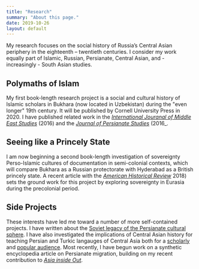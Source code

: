```yaml
---
title: "Research"
summary: "About this page."
date: 2019-10-26
layout: default
---
```


My research focuses on the social history of Russia’s Central Asian periphery in the eighteenth – twentieth centuries. I consider my work equally part of Islamic, Russian, Persianate, Central Asian, and - increasingly - South Asian studies.

## Polymaths of Islam
My first book-length research project is a social and cultural history of Islamic scholars in Bukhara (now located in Uzbekistan) during the "even longer" 19th century. It will be published by Cornell University Press in 2020. I have published related work in the [*International Jouranal of Middle East Studies*](https://www.academia.edu/26854228/Nadir_Shahs_Peculiar_Central_Asian_Legacy_Empire_Conversion_Narratives_and_the_Rise_of_New_Scholarly_Dynasties) (2016) and the [*Journal of Persianate Studies*](https://www.academia.edu/17884935/Enemies_beyond_the_Red_Sands_The_Bukhara-Khiva_Dynamic_as_Mediated_by_Textual_Genre) (2016_.

## Seeing like a Princely State
I am now beginning a second book-length investigation of sovereignty Perso-Islamic cultures of documentation in semi-colonial contexts, which will compare Bukhara as a Russian protectorate with Hyderabad as a British princely state. A recent article with the [*American Historical Review*](https://www.academia.edu/36900273/Written_into_Submission_Reassessing_Sovereignty_through_a_Forgotten_Eurasian_Dynasty) 2018) sets the ground work for this project by exploring sovereignty in Eurasia during the precolonial period.

## Side Projects
These interests have led me toward a number of more self-contained projects. I have written about the [Soviet legacy of the Persianate cultural sphere](https://www.academia.edu/7611983/Soviet_Civilization_through_a_Persian_Lens_Iranian_Intellectuals_Cultural_Diplomacy_and_Socialist_Modernity_1941-1955). I have also investigated the implications of Central Asian history for teaching Persian and Turkic langauges of Central Asia both for a [scholarly](https://www.academia.edu/33025103/Categorically_Misleading_Dialectically_Misconceived_Language_Textbooks_and_Pedagogic_Participation_in_Central_Asian_Nation-building_Projects) and [popular audience](https://eurasianet.org/on-language-the-many-flavors-of-persian-in-eurasia). Most recently, I have begun work on a synthetic encyclopedia article on Persianate migration, building on my recent contribution to [*Asia inside Out*](https://www.hup.harvard.edu/catalog.php?isbn=9780674987630).
